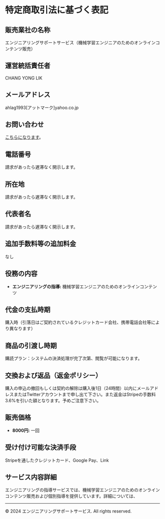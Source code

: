 # 特定商取引法に基づく表記

## 販売業社の名称
エンジニアリングサポートサービス（機械学習エンジニアのためのオンラインコンテンツ販売）

## 運営統括責任者
CHANG YONG LIK

## メールアドレス
ahlag1993[アットマーク]yahoo.co.jp

## お問い合わせ
[こちらになります](mailto:ahlag1993@yahoo.co.jp)。

## 電話番号
請求があったら遅滞なく開示します。

## 所在地
請求があったら遅滞なく開示します。

## 代表者名
請求があったら遅滞なく開示します。

## 追加手数料等の追加料金
なし

## 役務の内容
- **エンジニアリングの指導:** 機械学習エンジニアのためのオンラインコンテンツ

## 代金の支払時期
購入時（引落日はご契約されているクレジットカード会社、携帯電話会社等により異なります）

## 商品の引渡し時期
購読プラン：システムの決済処理が完了次第、閲覧が可能になります。

## 交換および返品（返金ポリシー）
購入の申込の撤回もしくは契約の解除は購入後1日（24時間）以内にメールアドレスまたはTwitterアカウントまで申し出て下さい。また返金はStripeの手数料3.6%を引いた額となります。予めご注意下さい。

## 販売価格
- **8000円:** 一回

## 受け付け可能な決済手段
Stripeを通したクレジットカード、Google Pay、Link

## サービス内容詳細
エンジニアリングの指導サービスでは、機械学習エンジニアのためのオンラインコンテンツ販売および個別指導を提供しています。詳細については、

---

© 2024 エンジニアリングサポートサービス. All rights reserved.
